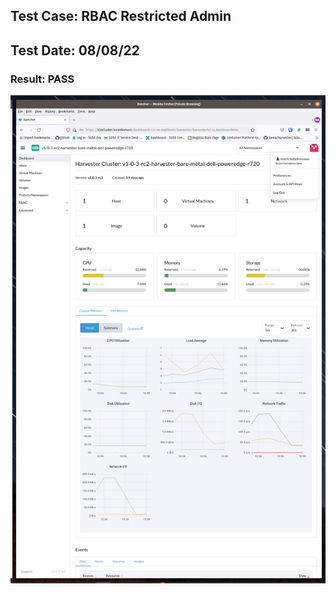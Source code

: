 ## Test Case: RBAC Restricted Admin
## Test Date: 08/08/22
### Result: PASS 

![ex](./imgs/restricted-admin-test.png)